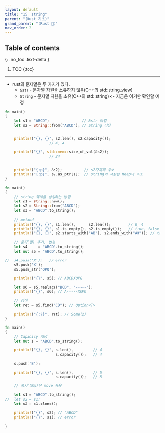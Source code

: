 ```yaml
---
layout: default
title: "15. string"
parent: "(Rust 기초)"
grand_parent: "(Rust 🦀)"
nav_order: 2
---
```


## Table of contents
{: .no_toc .text-delta }

1. TOC
{:toc}

---

* rust의 문자열은 두 가지가 있다.
    * `&str` - 문자열 자원을 소유하지 않음(C++의 std::string_view)
    * `String` - 문자열 자원을 소유(C++의 std::string) <- 지금은 이거만 확인할 예정

```rust
fn main()
{
	let s1 = "ABCD";			   // &str 타입	   
	let s2 = String::from("ABCD"); // String 타입


	println!("{}, {}", s2.len(), s2.capacity());
					// 4, 4

	println!("{}", std::mem::size_of_val(&s2));
					// 24


	println!("{:p}", &s2);          // s2자체의 주소
	println!("{:p}", s2.as_ptr());  // string이 저장된 heap의 주소
}
```

```rust
fn main()
{
	// string 객체를 생성하는 방법
	let s1 = String::new();
	let s2 = String::from("ABCD");
	let s3 = "ABCD".to_string();
	
	// method
	println!("{}, {}", s1.len(),      s2.len());  		// 0, 4
	println!("{}, {}", s1.is_empty(), s2.is_empty());	// true, false
	println!("{}, {}", s2.starts_with("AB"), s2.ends_with("AB")); // true, false

	// 문자(열) 추가, 변경
	let s4     = "ABCD".to_string();
	let mut s5 = "ABCD".to_string();

//	s4.push('X');	// error
	s5.push('X');
	s5.push_str("OPQ");

	println!("{}", s5); // ABCDXOPQ

	let s6 = s5.replace("BCD", "-----");
	println!("{}", s6); // A-----XOPQ

	// 검색
	let ret = s5.find("CD"); // Option<T>

	println!("{:?}", ret); // Some(2)
}
```

```rust
fn main()
{
	// Capacicy 개념
	let mut s = "ABCD".to_string();

	println!("{}, {}", s.len(), 		// 4
				       s.capacity());	// 4

	s.push('E');

	println!("{}, {}", s.len(), 		// 5
				       s.capacity());	// 8

	// 복사(대입)은 move 사용

	let s1 = "ABCD".to_string();
//	let s2 = s1;
	let s2 = s1.clone();

	println!("{}", s2); // "ABCD"
	println!("{}", s1); // error

}
```